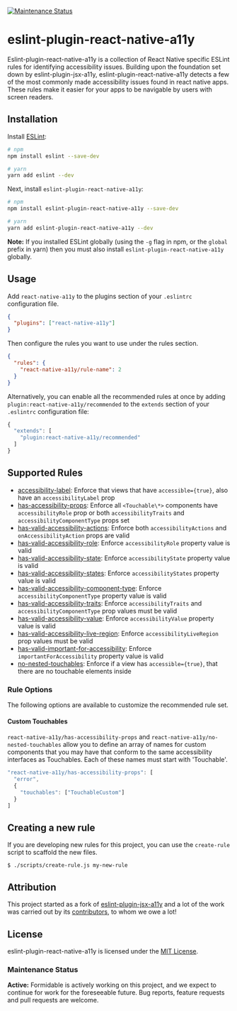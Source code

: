 [![Maintenance Status][maintenance-image]](#maintenance-status)

# eslint-plugin-react-native-a11y

Eslint-plugin-react-native-a11y is a collection of React Native specific ESLint rules for identifying accessibility issues. Building upon the foundation set down by eslint-plugin-jsx-a11y, eslint-plugin-react-native-a11y detects a few of the most commonly made accessibility issues found in react native apps. These rules make it easier for your apps to be navigable by users with screen readers.

## Installation

Install [ESLint](http://eslint.org):

```sh
# npm
npm install eslint --save-dev

# yarn
yarn add eslint --dev
```

Next, install `eslint-plugin-react-native-a11y`:

```sh
# npm
npm install eslint-plugin-react-native-a11y --save-dev

# yarn
yarn add eslint-plugin-react-native-a11y --dev
```

**Note:** If you installed ESLint globally (using the `-g` flag in npm, or the `global` prefix in yarn) then you must also install `eslint-plugin-react-native-a11y` globally.

## Usage

Add `react-native-a11y` to the plugins section of your `.eslintrc` configuration file.

```json
{
  "plugins": ["react-native-a11y"]
}
```

Then configure the rules you want to use under the rules section.

```json
{
  "rules": {
    "react-native-a11y/rule-name": 2
  }
}
```

Alternatively, you can enable all the recommended rules at once by adding `plugin:react-native-a11y/recommended` to the `extends` section of your `.eslintrc` configuration file:

```js
{
  "extends": [
    "plugin:react-native-a11y/recommended"
  ]
}
```

## Supported Rules

- [accessibility-label](docs/rules/accessibility-label.md): Enforce that views that have `accessible={true}`, also have an `accessibilityLabel` prop
- [has-accessibility-props](docs/rules/has-accessibility-props.md): Enforce all `<Touchable\*>` components have `accessibilityRole` prop or both `accessibilityTraits` and `accessibilityComponentType` props set
- [has-valid-accessibility-actions](docs/rules/has-valid-accessibility-actions.md): Enforce both `accessibilityActions` and `onAccessibilityAction` props are valid
- [has-valid-accessibility-role](docs/rules/has-valid-accessibility-role.md): Enforce `accessibilityRole` property value is valid
- [has-valid-accessibility-state](docs/rules/has-valid-accessibility-state.md): Enforce `accessibilityState` property value is valid
- [has-valid-accessibility-states](docs/rules/has-valid-accessibility-states.md): Enforce `accessibilityStates` property value is valid
- [has-valid-accessibility-component-type](docs/rules/has-valid-accessibility-component-type.md): Enforce `accessibilityComponentType` property value is valid
- [has-valid-accessibility-traits](docs/rules/has-valid-accessibility-traits.md): Enforce `accessibilityTraits` and `accessibilityComponentType` prop values must be valid
- [has-valid-accessibility-value](docs/rules/has-valid-accessibility-value.md): Enforce `accessibilityValue` property value is valid
- [has-valid-accessibility-live-region](docs/rules/has-valid-accessibility-live-region.md): Enforce `accessibilityLiveRegion` prop values must be valid
- [has-valid-important-for-accessibility](docs/rules/has-valid-important-for-accessibility.md): Enforce `importantForAccessibility` property value is valid
- [no-nested-touchables](docs/rules/no-nested-touchables.md): Enforce if a view has `accessible={true}`, that there are no touchable elements inside

### Rule Options

The following options are available to customize the recommended rule set.

#### Custom Touchables

`react-native-a11y/has-accessibility-props` and `react-native-a11y/no-nested-touchables` allow you to define an array of names for custom components that you may have that conform to the same accessibility interfaces as Touchables. Each of these names must start with 'Touchable'.

```js
"react-native-a11y/has-accessibility-props": [
  "error",
  {
    "touchables": ["TouchableCustom"]
  }
]
```

## Creating a new rule

If you are developing new rules for this project, you can use the `create-rule`
script to scaffold the new files.

```
$ ./scripts/create-rule.js my-new-rule
```

## Attribution

This project started as a fork of [eslint-plugin-jsx-a11y](https://github.com/evcohen/eslint-plugin-jsx-a11y) and a lot of the work was carried out by its [contributors](https://github.com/evcohen/eslint-plugin-jsx-a11y/graphs/contributors), to whom we owe a lot!

## License

eslint-plugin-react-native-a11y is licensed under the [MIT License](LICENSE.md).

### Maintenance Status

**Active:** Formidable is actively working on this project, and we expect to continue for work for the foreseeable future. Bug reports, feature requests and pull requests are welcome. 

[maintenance-image]: https://img.shields.io/badge/maintenance-active-green.svg

